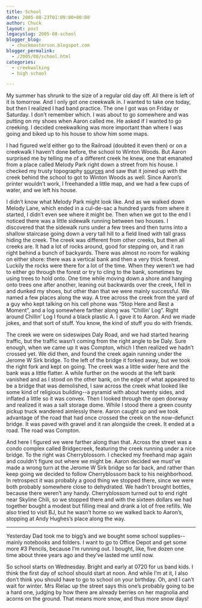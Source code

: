 ```yaml
---
title: School
date: 2005-08-23T01:09:00+00:00
author: Chuck
layout: post
legacyslug: 2005-08-school
blogger_blog:
  - chuckmasterson.blogspot.com
blogger_permalink:
  - /2005/08/school.html
categories:
  - creekwalking
  - high school

---
```

My summer has shrunk to the size of a regular old day off. All there is left of
it is tomorrow. And I only got one creekwalk in. I wanted to take one today,
but then I realized I had band practice. The one I got was on Friday or
Saturday. I don’t remember which. I was about to go somewhere and was putting
on my shoes when Aaron called me. He asked if I wanted to go creeking. I
decided creekwalking was more important than where I was going and biked up to
his house to show him some maps.

I had figured we’d either go to the Railroad (doubted it even then) or on a
creekwalk I haven’t done before, the school to Winton Woods. But Aaron
surprised me by telling me of a different creek he knew, one that emanated from
a place called Melody Park right down a street from his house. I checked my
trusty topography
[sou](http://chuckmasterson.blogspot.com/www.topozone.com)r[ces](http://chuckmasterson.blogspot.com/maps.google.com)
and saw that it joined up with the creek behind the school to got to Winton
Woods as well. Since Aaron’s printer wouldn’t work, I freehanded a little map,
and we had a few cups of water, and we left his house.

I didn’t know what Melody Park might look like. And as we walked down Melody
Lane, which ended in a cul-de-sac a hundred yards from where it started, I
didn’t even see where it might be. Then when we got to the end I noticed there
was a little sidewalk running between two houses. I discovered that the
sidewalk runs under a few trees and then turns into a shallow staircase going
down a very tall hill to a field lined with tall grass hiding the creek. The
creek was different from other creeks, but then all creeks are. It had a lot of
rocks around, good for stepping on, and it ran right behind a bunch of
backyards. There was almost no room for walking on either shore: there was a
vertical bank and then a very thick forest. Luckily the rocks were there for a
lot of the time. When they weren’t we had to either go through the forest or
try to cling to the bank, sometimes by using trees to hold onto. One time while
moving down a shore and hanging onto trees one after another, leaning out
backwards over the creek, I fell in and dunked my shoes, but other than that we
were mainly successful. We named a few places along the way. A tree across the
creek from the yard of a guy who kept talking on his cell phone was “Stop Here
and Rest a Moment”, and a log somewhere farther along was “Chillin’ Log”. Right
around Chillin’ Log I found a black plastic A. I gave it to Aaron. And we made
jokes, and that sort of stuff. You know, the kind of stuff you do with friends. 

The creek we were on sideswipes Daly Road, and we had started hearing traffic,
but the traffic wasn’t coming from the right angle to be Daly. Sure enough,
when we came up it was Compton, which I then realized we hadn’t crossed yet. We
did then, and found the creek again running under the Jerome W Sirk bridge. To
the left of the bridge it forked away, but we took the right fork and kept on
going. The creek was a little wider here and the bank was a little flatter. A
while further on the woods at the left bank vanished and as I stood on the
other bank, on the edge of what appeared to be a bridge that was demolished, I
saw across the creek what looked like some kind of religious building--a
pyramid with about twenty sides, and inflated a little so it was convex. Then I
looked through the open doorway and realized it was a salt storage dome. While
I stood there a green county pickup truck wandered aimlessly there. Aaron
caught up and we took advantage of the road that had once crossed the creek on
the now-defunct bridge. It was paved with gravel and it ran alongside the
creek. It ended at a road. The road was Compton.

And here I figured we were farther along than that. Across the street was a
condo complex called Bridgecreek, featuring the creek running under a nice
bridge. To the right was Cherryblossom. I checked my freehand map again and
couldn’t figure out where we might be. Aaron decided we must’ve made a wrong
turn at the Jerome W Sirk bridge so far back, and rather than keep going we
decided to follow Cherryblossom back to his neighborhood. In retrospect it was
probably a good thing we stopped there, since we were both probably somewhere
close to dehydrated. We hadn’t brought bottles, because there weren’t any
handy. Cherryblossom turned out to end right near Skyline Chili, so we stopped
there and with the sixteen dollars we had together bought a modest but filling
meal and drank a lot of free refills. We also tried to visit BJ, but he wasn’t
home so we walked back to Aaron’s, stopping at Andy Hughes’s place along the
way.

* * *

Yesterday Dad took me to bigg’s and we bought some school supplies--mainly
notebooks and folders. I want to go to Office Depot and get some more #3
Pencils, because I’m running out. I bought, like, five dozen one time about
three years ago and they’ve lasted me until now.

So school starts on Wednesday. Bright and early at 0720 for us band kids. I
think the first day of school should start at noon. And while I’m at it, I also
don’t think you should have to go to school on your birthday. Oh, and I can’t
wait for winter. Mrs Rielac up the street says this one’s probably going to be
a hard one, judging by how there are already berries on her magnolia and acorns
on the ground. That means more snow, and thus more snow days!
